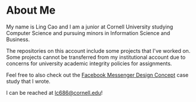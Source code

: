 # About Me

My name is Ling Cao and I am a junior at Cornell University studying Computer Science and pursuing minors in Information Science and Business.

The repositories on this account include some projects that I've worked on. Some projects cannot be transferred from my institutional account due to concerns for university academic integrity policies for assignments.

Feel free to also check out the [Facebook Messenger Design Concept](https://medium.com/@lingcao2000/i-received-an-award-for-worst-replier-on-facebook-messenger-so-i-added-a-few-features-to-it-4ad64e34a689) case study that I wrote.

I can be reached at lc686@cornell.edu!
